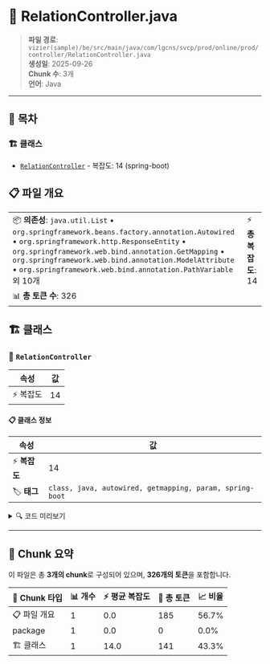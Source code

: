 # 📄 RelationController.java

> **파일 경로**: `vizier(sample)/be/src/main/java/com/lgcns/svcp/prod/online/prod/controller/RelationController.java`  
> **생성일**: 2025-09-26  
> **Chunk 수**: 3개  
> **언어**: Java
---

## 📑 목차

### 🏗️ 클래스
- [`RelationController`](#class-relationcontroller) - 복잡도: 14 (spring-boot)

## 📋 파일 개요

| | |
|--|--|
| 📦 **의존성**: `java.util.List` • `org.springframework.beans.factory.annotation.Autowired` • `org.springframework.http.ResponseEntity` • `org.springframework.web.bind.annotation.GetMapping` • `org.springframework.web.bind.annotation.ModelAttribute` • `org.springframework.web.bind.annotation.PathVariable` 외 10개 | ⚡ **총 복잡도**: 14 |
| 📊 **총 토큰 수**: 326 |  |



## 🏗️ 클래스

### <a id="class-relationcontroller"></a>🎯 `RelationController`

| 속성 | 값 |
|------|----|
| ⚡ 복잡도 | 14 |



#### 📋 클래스 정보

| 속성 | 값 |
|------|----|
| ⚡ **복잡도** | 14 || 📍 **라인 범위** | 27-27 |
| 🏷️ **태그** | `class, java, autowired, getmapping, param, spring-boot` || 🏗️ **프레임워크** | `spring-boot` |

<details>
<summary>🔍 코드 미리보기</summary>

```java
public class RelationController {
	@Autowired
	private RelationService relationService;
	
	@GetMapping(value = "/offer-relations")
	@Operation(summary = "종속관계 전체 조회 API", description = "상품종속관계 상세정보 전체 리스트 조회")
	public ResponseEntity<List<ProdDpndRelDDto>> retrieveAllProdDpndRelDList(@ModelAttribute ProdDpndRelDDto prodDpndRelDDto) {
		ProdDpndRelDDto request = new ProdDpndRelDDto();
		request.setBaseProdItemCd(prodDpndRelDDto.getBaseProdItemCd());
		request.setTrgtProdItemCd(prodDpndRelDDto.getTrgtProdItemCd());
		request.setDpndRelDivsCd(prodDpndRelDDto.getDpndRelDivsCd());
		List<ProdDpndRelDDto> response = relationService.retrieveAllProdDpndRelDList(request);

		return ResponseEntity.ok(response);	
	}
	
//	@GetMapping(value = "/offercostruct-relations")
//	@Operation(summary = "구성관계 전체 ...
```

**Chunk 정보**
- 🆔 **ID**: `ba717c954621`
- 📍 **라인**: 27-27
- 📊 **토큰**: 141
- 🏷️ **태그**: `class, java, autowired, getmapping, param...`

</details>

---





## 🧩 Chunk 요약

이 파일은 총 **3개의 chunk**로 구성되어 있으며, **326개의 토큰**을 포함합니다.

| 🧩 Chunk 타입 | 📊 개수 | ⚡ 평균 복잡도 | 📝 총 토큰 | 📈 비율 |
|---------------|--------|-------------|----------|--------|
| 📋 파일 개요 | 1 | 0.0 | 185 | 56.7% |
| package | 1 | 0.0 | 0 | 0.0% |
| 🏗️ 클래스 | 1 | 14.0 | 141 | 43.3% |

